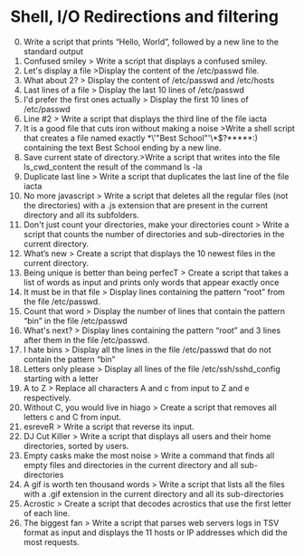 # Shell, I/O Redirections and filtering
0. Write a script that prints “Hello, World”, followed by a new line to the standard output
1. Confused smiley > Write a script that displays a confused smiley.
2. Let's display a file >Display the content of the /etc/passwd file.
3. What about 2? > Display the content of /etc/passwd and /etc/hosts
4. Last lines of a file > Display the last 10 lines of /etc/passwd
5. I'd prefer the first ones actually > Display the first 10 lines of /etc/passwd
6. Line #2 > Write a script that displays the third line of the file iacta 
7. It is a good file that cuts iron without making a noise >Write a shell script that creates a file named exactly \*\\'"Best School"\'\\*$\?\*\*\*\*\*:) containing the text Best School ending by a new line.
8. Save current state of directory.>Write a script that writes into the file ls_cwd_content the result of the command ls -la
9. Duplicate last line > Write a script that duplicates the last line of the file iacta
10. No more javascript > Write a script that deletes all the regular files (not the directories) with a .js extension that are present in the current directory and all its subfolders.
11. Don't just count your directories, make your directories count > Write a script that counts the number of directories and sub-directories in the current directory.
12. What’s new > Create a script that displays the 10 newest files in the current directory.
13.  Being unique is better than being perfecT > Create a script that takes a list of words as input and prints only words that appear exactly once
14.  It must be in that file > Display lines containing the pattern “root” from the file /etc/passwd.
15. Count that word > Display the number of lines that contain the pattern “bin” in the file /etc/passwd
16. What's next? > Display lines containing the pattern “root” and 3 lines after them in the file /etc/passwd.
17. I hate bins > Display all the lines in the file /etc/passwd that do not contain the pattern “bin”
18.  Letters only please > Display all lines of the file /etc/ssh/sshd_config starting with a letter
19. A to Z > Replace all characters A and c from input to Z and e respectively.
20.  Without C, you would live in hiago > Create a script that removes all letters c and C from input.
21.  esreveR > Write a script that reverse its input.
22.  DJ Cut Killer > Write a script that displays all users and their home directories, sorted by users.
23.  Empty casks make the most noise > Write a command that finds all empty files and directories in the current directory and all sub-directories
24. A gif is worth ten thousand words > Write a script that lists all the files with a .gif extension in the current directory and all its sub-directories
25.  Acrostic > Create a script that decodes acrostics that use the first letter of each line.
26. The biggest fan > Write a script that parses web servers logs in TSV format as input and displays the 11 hosts or IP addresses which did the most requests.
